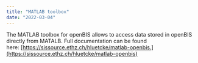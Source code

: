 ```yaml
---
title: "MATLAB toolbox"
date: "2022-03-04"
---
```


  
The MATLAB toolbox for openBIS allows to access data stored in openBIS directly from MATALB. Full documentation can be found here: [https://sissource.ethz.ch/hluetcke/matlab-openbis.](https://sissource.ethz.ch/hluetcke/matlab-openbis)
